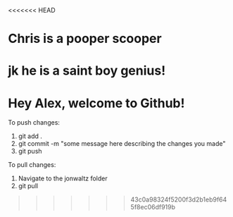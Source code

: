 <<<<<<< HEAD
# Chris is a pooper scooper
jk he is a saint boy genius!
=======
# Hey Alex, welcome to Github!

To push changes:

1) git add .
2) git commit -m "some message here describing the changes you made"
3) git push

To pull changes:

1) Navigate to the jonwaltz folder
2) git pull
>>>>>>> 43c0a98324f5200f3d2b1eb9f645f8ec06df919b

